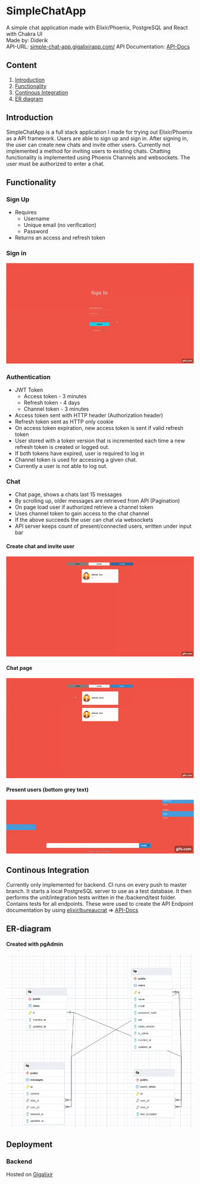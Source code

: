 # SimpleChatApp

A simple chat application made with Elixir/Phoenix, PostgreSQL and React with Chakra UI  
Made by: Diderik  
API-URL: [simple-chat-app.gigalixirapp.com/](https://simple-chat-app.gigalixirapp.com/)
API Documentation: [API-Docs](backend/docs/APIDOCS.md)

## Content
1. [Introduction](#introduction)
2. [Functionality](#functionality)
3. [Continous Integration](#continous-integration)
4. [ER diagram](#er-diagram)

## Introduction
SimpleChatApp is a full stack application I made for trying out Elixir/Phoenix as a API framework. Users are able to sign up and sign in. After signing in, the user can create new chats and invite other users. Currently not implemented a method for inviting users to existing chats. Chatting functionality is implemented using Phoenix Channels and websockets. The user must be authorized to enter a chat.

## Functionality
### Sign Up
* Requires
	* Username
	* Unique email (no verification)
	* Password
* Returns an access and refresh token

### Sign in
![](./assets/signup.gif)

### Authentication
* JWT Token
	* Access token - 3 minutes
	* Refresh token - 4 days
	* Channel token - 3 minutes
* Access token sent with HTTP header (Authorization header)
* Refresh token sent as HTTP only cookie
* On access token expiration, new access token is sent if valid refresh token
* User stored with a token version that is incremented each time a new refresh token is created or logged out.
* If both tokens have expired, user is required to log in
* Channel token is used for accessing a given chat.
* Currently a user is not able to log out.

### Chat
* Chat page, shows a chats last 15 messages
* By scrolling up, older messages are retrieved from API (Pagination)
* On page load user if authorized retrieve a channel token
* Uses channel token to gain access to the chat channel
* If the above succeeds the user can chat via websockets
* API server keeps count of present/connected users, written under input bar

#### Create chat and invite user
![](./assets/createchat.gif)   

#### Chat page
![](./assets/chat.gif)   

#### Present users (bottom grey text)
![](./assets/presence.gif)

## Continous Integration
Currently only implemented for backend. CI runs on every push to master branch. It starts a local PostgreSQL server to use as a test database. It then performs the unit/integration tests written in the /backend/test folder. Contains tests for all endpoints. These were used to create the API Endpoint documentation by using 
[elixir/bureaucrat](https://github.com/api-hogs/bureaucrat) => [API-Docs](backend/docs/APIDOCS.md)

## ER-diagram
#### Created with pgAdmin
![](./assets/ERD.png)

## Deployment
### Backend
Hosted on [Gigalixir](https://www.gigalixir.com/)




